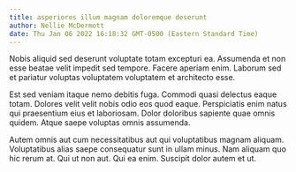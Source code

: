 ```yaml
---
title: asperiores illum magnam doloremque deserunt
author: Nellie McDermott
date: Thu Jan 06 2022 16:18:32 GMT-0500 (Eastern Standard Time)
---
```

Nobis aliquid sed deserunt voluptate totam excepturi ea. Assumenda et non esse beatae velit impedit sed tempore. Facere aperiam enim. Laborum sed et pariatur voluptas voluptatem voluptatem et architecto esse.

 Est sed veniam itaque nemo debitis fuga. Commodi quasi delectus eaque totam. Dolores velit velit nobis odio eos quod eaque. Perspiciatis enim natus qui praesentium eius et laboriosam. Dolor doloribus sapiente quae omnis quidem. Atque saepe voluptas omnis assumenda.

 Autem omnis aut cum necessitatibus aut qui voluptatibus magnam aliquam. Voluptatibus alias saepe consequatur sunt in ullam minus. Nam aliquam quo hic rerum at. Qui ut non aut. Qui ea enim. Suscipit dolor autem et ut.